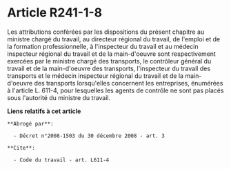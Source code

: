 # Article R241-1-8

Les attributions conférées par les dispositions du présent chapitre au ministre chargé du travail, au directeur régional du
travail, de l'emploi et de la formation professionnelle, à l'inspecteur du travail et au médecin inspecteur régional du
travail et de la main-d'oeuvre sont respectivement exercées par le ministre chargé des transports, le contrôleur général du
travail et de la main-d'oeuvre des transports, l'inspecteur du travail des transports et le médecin inspecteur régional du
travail et de la main-d'oeuvre des transports lorsqu'elles concernent les entreprises, énumérées à l'article L. 611-4, pour
lesquelles les agents de contrôle ne sont pas placés sous l'autorité du ministre du travail.

**Liens relatifs à cet article**

	**Abrogé par**:

	  - Décret n°2008-1503 du 30 décembre 2008 - art. 3

	**Cite**:

	  - Code du travail - art. L611-4
